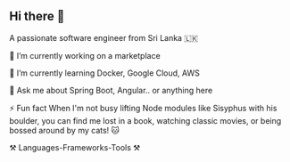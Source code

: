 ## Hi there 👋

<!--
**samodpriyankara/samodpriyankara** is a ✨ _special_ ✨ repository because its `README.md` (this file) appears on your GitHub profile.

Here are some ideas to get you started:

- 🔭 I’m currently working on ...
- 🌱 I’m currently learning ...
- 👯 I’m looking to collaborate on ...
- 🤔 I’m looking for help with ...
- 💬 Ask me about ...
- 📫 How to reach me: ...
- 😄 Pronouns: ...
- ⚡ Fun fact: ...
-->

A passionate software engineer from Sri Lanka 🇱🇰

🔭 I’m currently working on a marketplace

🌱 I’m currently learning Docker, Google Cloud, AWS

💬 Ask me about Spring Boot, Angular.. or anything here

⚡ Fun fact When I'm not busy lifting Node modules like Sisyphus with his boulder, you can find me lost in a book, watching classic movies, or being bossed around by my cats! 🐱

  
⚒️ Languages-Frameworks-Tools ⚒️

 
